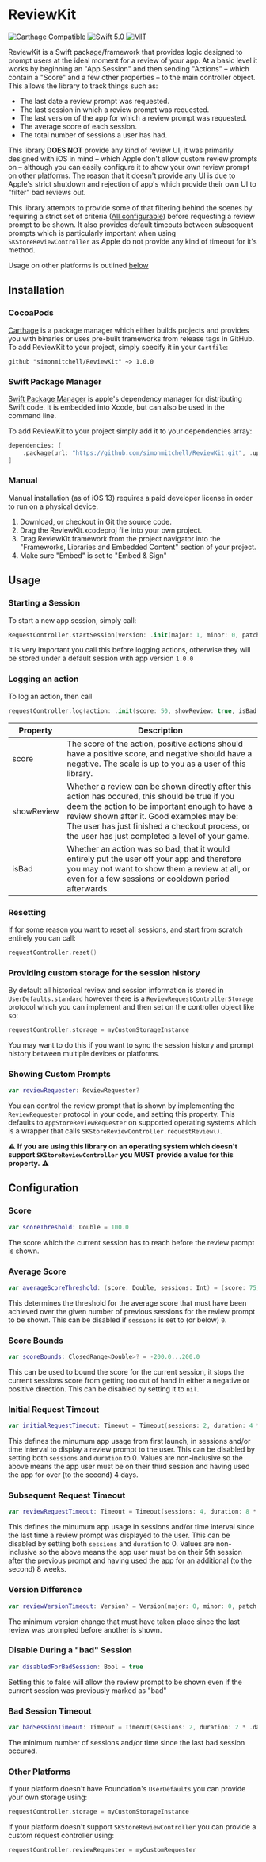 # ReviewKit

<p>
  <a href="https://github.com/Carthage/Carthage">
  	<img alt="Carthage Compatible" src="https://img.shields.io/badge/Carthage-compatible-4BC51D.svg?style=flat">
  </a>
  <a href="https://swift.org/blog/swift-5-1-released/">
  	<img alt="Swift 5.0" src="http://img.shields.io/badge/swift-5.1-brightgreen.svg">
  </a>
  <a href="https://github.com/simonmitchell/ReviewKit/blob/master/README.md">
  	<img alt="MIT" src="https://img.shields.io/badge/license-MIT-brightgreen.svg">
  </a>
</p>

ReviewKit is a Swift package/framework that provides logic designed to prompt users at the ideal moment for a review of your app. At a basic level it works by beginning an "App Session" and then sending "Actions" – which contain a "Score" and a few other properties – to the main controller object. This allows the library to track things such as:

- The last date a review prompt was requested.
- The last session in which a review prompt was requested.
- The last version of the app for which a review prompt was requested.
- The average score of each session.
- The total number of sessions a user has had.

This library **DOES NOT** provide any kind of review UI, it was primarily designed with iOS in mind – which Apple don't allow custom review prompts on – although you can easily configure it to show your own review prompt on other platforms. The reason that it doesn't provide any UI is due to Apple's strict shutdown and rejection of app's which provide their own UI to "filter" bad reviews out.

This library attempts to provide some of that filtering behind the scenes by requiring a strict set of criteria ([All configurable](#configuration)) before requesting a review prompt to be shown. It also provides default timeouts between subsequent prompts which is particularly important when using `SKStoreReviewController` as Apple do not provide any kind of timeout for it's method.

Usage on other platforms is outlined [below](#other-platforms)

## Installation

### CocoaPods
[Carthage](https://github.com/Carthage/Carthage) is a package manager which either builds projects and provides you with binaries or uses pre-built frameworks from release tags in GitHub. To add ReviewKit to your project, simply specify it in your `Cartfile`:

```ogdl
github "simonmitchell/ReviewKit" ~> 1.0.0
```

### Swift Package Manager
[Swift Package Manager](https://swift.org/package-manager/) is apple's dependency manager for distributing Swift code. It is embedded into Xcode, but can also be used in the command line.

To add ReviewKit to your project simply add it to your dependencies array:

```swift
dependencies: [
    .package(url: "https://github.com/simonmitchell/ReviewKit.git", .upToNextMajor(from: "1.0.0"))
]
```

### Manual
Manual installation (as of iOS 13) requires a paid developer license in order to run on a physical device.

1. Download, or checkout in Git the source code.
1. Drag the ReviewKit.xcodeproj file into your own project. 
1. Drag ReviewKit.framework from the project navigator into the "Frameworks, Libraries and Embedded Content" section of your project.
1. Make sure "Embed" is set to "Embed & Sign"  

## Usage

### Starting a Session
To start a new app session, simply call:

```swift
RequestController.startSession(version: .init(major: 1, minor: 0, patch: 0))
```

It is very important you call this before logging actions, otherwise they will be stored under a default session with app version `1.0.0`

### Logging an action
To log an action, then call

```swift
requestController.log(action: .init(score: 50, showReview: true, isBad: false)
```
 
|  Property  |  Description   |
|---|---|
|  score |  The score of the action, positive actions should have a positive score, and negative should have a negative. The scale is up to you as a user of this library.  |
|  showReview   |  Whether a review can be shown directly after this action has occured, this should be true if you deem the action to be important enough to have a review shown after it. Good examples may be: The user has just finished a checkout process, or the user has just completed a level of your game.  |
|  isBad  | Whether an action was so bad, that it would entirely put the user off your app and therefore you may not want to show them a review at all, or even for a few sessions or cooldown period afterwards. |

### Resetting 
If for some reason you want to reset all sessions, and start from scratch entirely you can call:

```swift
requestController.reset()
```

### Providing custom storage for the session history
By default all historical review and session information is stored in `UserDefaults.standard` however there is a `ReviewRequestControllerStorage` protocol which you can implement and then set on the controller object like so:

```swift
requestController.storage = myCustomStorageInstance
```
You may want to do this if you want to sync the session history and prompt history between multiple devices or platforms.

### Showing Custom Prompts

```swift
var reviewRequester: ReviewRequester?
```

You can control the review prompt that is shown by implementing the `ReviewRequester` protocol in your code, and setting this property. This defaults to `AppStoreReviewRequester` on supported operating systems which is a wrapper that calls `SKStoreReviewController.requestReview()`. 

⚠️ **If you are using this library on an operating system which doesn't support `SKStoreReviewController` you MUST provide a value for this property.** ⚠️

## Configuration

### Score

```swift
var scoreThreshold: Double = 100.0
```
The score which the current session has to reach before the review prompt is shown.

### Average Score

```swift
var averageScoreThreshold: (score: Double, sessions: Int) = (score: 75, sessions: 3)
```
This determines the threshold for the average score that must have been achieved over the given number of previous sessions for the review prompt to be shown. This can be disabled if `sessions` is set to (or below) `0`.

### Score Bounds

```swift
var scoreBounds: ClosedRange<Double>? = -200.0...200.0
```
This can be used to bound the score for the current session, it stops the current sessions score from getting too out of hand in either a negative or positive direction. This can be disabled by setting it to `nil`.

### Initial Request Timeout

```swift
var initialRequestTimeout: Timeout = Timeout(sessions: 2, duration: 4 * .day, operation: .and)
```
This defines the minumum app usage from first launch, in sessions and/or time interval to display a review prompt to the user. This can be disabled by setting both `sessions` and `duration` to 0. Values are non-inclusive so the above means the app user must be on their third session and having used the app for over (to the second) 4 days.

### Subsequent Request Timeout

```swift
var reviewRequestTimeout: Timeout = Timeout(sessions: 4, duration: 8 * .week, operation: .and)
```
This defines the minumum app usage in sessions and/or time interval since the last time a review prompt was displayed to the user. This can be disabled by setting both `sessions` and `duration` to 0. Values are non-inclusive so the above means the app user must be on their 5th session after the previous prompt and having used the app for an additional (to the second) 8 weeks.

### Version Difference

```swift
var reviewVersionTimeout: Version? = Version(major: 0, minor: 0, patch: 1)
```
The minimum version change that must have taken place since the last review was prompted before another is shown.

### Disable During a "bad" Session

```swift
var disabledForBadSession: Bool = true
```
Setting this to false will allow the review prompt to be shown even if the current session was previously marked as "bad"

### Bad Session Timeout

```swift
var badSessionTimeout: Timeout = Timeout(sessions: 2, duration: 2 * .day, operation: .or)
```
The minimum number of sessions and/or time since the last bad session occured. 

### Other Platforms
If your platform doesn't have Foundation's `UserDefaults` you can provide your own storage using:

```swift
requestController.storage = myCustomStorageInstance
```

If your platform doesn't support `SKStoreReviewController` you can provide a custom request controller using:

```swift
requestController.reviewRequester = myCustomRequester
```
